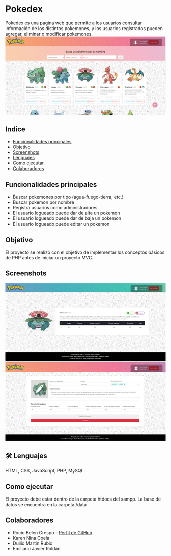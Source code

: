 # Pokedex

Pokedex es una pagina web que permite a los usuarios consultar información de los distintos pokemones, y los usuarios registrados pueden agregar, eliminar o modificar pokemones.
![Logo](/imagenes/presentacion/home.png)

## Indice
* [Funcionalidades principales](#funcionalidades-principales)
* [Objetivo](#objetivo)
* [Screenshots](#screenshots)
* [Lenguajes](#-Lenguajes)
* [Como ejecutar](#como-ejecutar)
* [Colaboradores](#colaboradores)

## Funcionalidades principales
- Buscar pokemones por tipo (agua-fuego-tierra, etc.)
- Buscar pokemon por nombre
- Registra usuarios como administradores
- El usuario logueado puede dar de alta un pokemon
- El usuario logueado puede dar de baja un pokemon
- El usuario logueado puede editar un pokemon

## Objetivo
El proyecto se realizó con el objetivo de implementar los conceptos básicos de PHP antes de iniciar un proyecto MVC.

## Screenshots
![Logo](/imagenes/presentacion/espec.png)
![Logo](/imagenes/presentacion/editar.png)

## 🛠 Lenguajes
HTML, CSS, JavaScript, PHP, MySQL.

## Como ejecutar
El proyecto debe estar dentro de la carpeta htdocs del xampp. La base de datos se encuentra en la carpeta /data

## Colaboradores
- Rocio Belen Crespo - [Perfil de GitHub](https://github.com/rociocrespo200)
- Karen Nina Coela
- Duilio Martin Rubio
- Emiliano Javier Roldán
